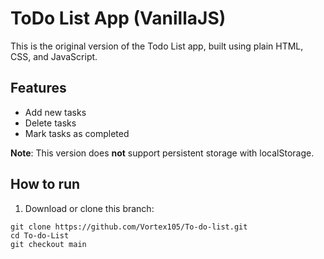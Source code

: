# ToDo List App (VanillaJS)

This is the original version of the Todo List app, built using plain HTML, CSS, and JavaScript.

## Features

- Add new tasks
- Delete tasks
- Mark tasks as completed

**Note**: This version does **not** support persistent storage with localStorage.

## How to run

1. Download or clone this branch:

```
git clone https://github.com/Vortex105/To-do-list.git
cd To-do-List
git checkout main

```
